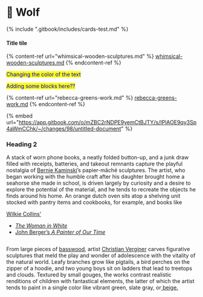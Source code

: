 # 🐺 Wolf

{% include ".gitbook/includes/cards-test.md" %}



####

#### Title tile

{% content-ref url="whimsical-wooden-sculptures.md" %}
[whimsical-wooden-sculptures.md](whimsical-wooden-sculptures.md)
{% endcontent-ref %}

<mark style="color:blue;">Changing the color of the text</mark>

<mark style="color:blue;">Adding some blocks here??</mark>



{% content-ref url="rebecca-greens-work.md" %}
[rebecca-greens-work.md](rebecca-greens-work.md)
{% endcontent-ref %}

{% embed url="https://app.gitbook.com/o/mZBC2rNDPE9yemCtBJTY/s/IPlAOE9qy3Sp4aWmCChk/~/changes/98/untitled-document" %}

### Heading 2

A stack of worn phone books, a neatly folded button-up, and a junk draw filled with receipts, batteries, and takeout remnants capture the playful nostalgia of [Bernie Kaminski](https://www.instagram.com/berniekaminski/)’s papier-mâché sculptures. The artist, who began working with the humble craft after his daughter brought home a seahorse she made in school, is driven largely by curiosity and a desire to explore the potential of the material, and he tends to recreate the objects he finds around his home. An orange dutch oven sits atop a shelving unit stocked with pantry items and cookbooks, for example, and books like&#x20;

[Wilkie Collins’ ](broken-reference)

* [_The Woman in White_](rebecca-greens-work.md)&#x20;
* [John Berger’s _A Painter of Our Time_ ](broken-reference)



<figure><img src=".gitbook/assets/Latex.svg" alt=""><figcaption></figcaption></figure>



From large pieces of [basswood](https://www.wood-database.com/european-lime/), artist [Christian Verginer](https://verginer.org/) carves figurative sculptures that meld the play and wonder of adolescence with the vitality of the natural world. Leafy branches grow like pigtails, a bird perches on the zipper of a hoodie, and two young boys sit on ladders that lead to treetops and clouds. Textured by small gouges, the works contrast realistic renditions of children with fantastical elements, the latter of which the artist tends to paint in a single color like vibrant green, slate gray, or[ beige.](rebecca-greens-work.md#author-based-in-michigan.)
